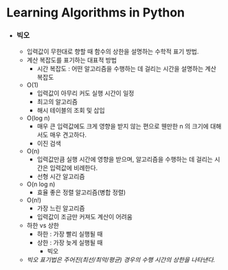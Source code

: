 # Learning Algorithms in Python

- ### 빅오
  - 입력값이 무한대로 향할 때 함수의 상한을 설명하는 수학적 표기 방법.
  - 계산 복잡도를 표기하는 대표적 방법
    - 시간 복잡도 : 어떤 알고리즘을 수행하는 데 걸리는 시간을 설명하는 계산 복잡도
  - O(1)
    - 입력값이 아무리 커도 실행 시간이 일정
    - 최고의 알고리즘
    - 해시 테이블의 조회 및 삽입
  - O(log n)
    - 매우 큰 입력값에도 크게 영향을 받지 않는 편으로 웬만한 n 의 크기에 대해서도 매우 견고하다.
    - 이진 검색
  - O(n)
    - 입력값만큼 실행 시간에 영향을 받으며, 알고리즘을 수행하는 데 걸리는 시간은 입력값에 비례한다.
    - 선형 시간 알고리즘
  - O(n log n)
    - 효율 좋은 정렬 알고리즘(병합 정렬)  
  - O(n!) 
    - 가장 느린 알고리즘
    - 입력값이 조금만 커져도 계산이 어려움
  - 하한 vs 상한
    - 하한 : 가장 빨리 실행될 때
    - 상한 : 가장 늦게 실행될 때
      - 빅오   
  - *빅오 표기법은 주어진(최선/최악/평균) 경우의 수행 시간의 상한을 나타낸다.* 

